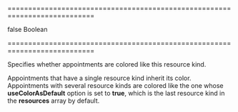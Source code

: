 ===========================================================================
<!--default-->false<!--/default-->
<!--type-->Boolean<!--/type-->
===========================================================================

<!--shortDescription-->
Specifies whether appointments are colored like this resource kind.
<!--/shortDescription-->

<!--fullDescription-->
Appointments that have a single resource kind inherit its color. Appointments with several resource kinds are colored like the one whose **useColorAsDefault** option is set to **true**, which is the last resource kind in the **resources** array by default.
<!--/fullDescription-->